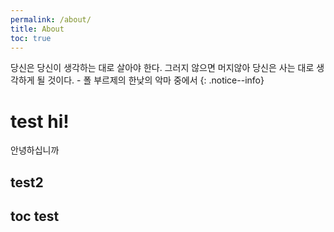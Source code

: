 ```yaml
---
permalink: /about/
title: About
toc: true
---
```


당신은 당신이 생각하는 대로 살아야 한다. 그러지 않으면 머지않아 당신은 사는 대로 생각하게 될 것이다. - 폴 부르제의 한낮의 악마 중에서
{: .notice--info}



# test hi!
안녕하십니까
## test2




## toc test